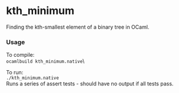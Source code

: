 # kth\_minimum
Finding the kth-smallest element of a binary tree in OCaml.

### Usage
To compile:\
`ocamlbuild kth_minimum.native`\

To run:\
`./kth_minimum.native`\
Runs a series of assert tests - should have no output if all tests pass.
